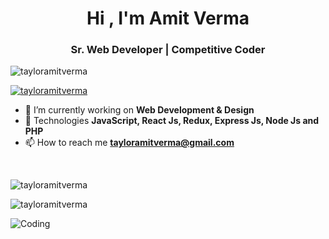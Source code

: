 <!DOCTYPE html>
<html lang="en" dir="ltr">
  <head>
    <meta charset="utf-8">
  </head>
  <body>
    <h1 align="center">Hi , I'm Amit Verma</h1>
    <h3 align="center">Sr. Web Developer | Competitive Coder</h3>
    
<p align="left"> <img src="https://komarev.com/ghpvc/?username=tayloramitverma&label=Profile%20views&color=0e75b6&style=flat" alt="tayloramitverma" /> </p>

<p align="left"> <a href="https://github.com/ryo-ma/github-profile-trophy"><img src="https://github-profile-trophy.vercel.app/?username=tayloramitverma" alt="tayloramitverma" /></a> </p>

- 🔭 I’m currently working on **Web Development & Design**
- 🌱 Technologies **JavaScript, React Js, Redux, Express Js, Node Js and PHP**
- 📫 How to reach me **tayloramitverma@gmail.com**
<br/>
<p><img align="left" src="https://github-readme-stats.vercel.app/api?username=tayloramitverma&show_icons=true&locale=en" alt="tayloramitverma" /></p>
<br/> 
<p><img align="left" src="https://github-readme-stats.vercel.app/api/top-langs?username=tayloramitverma&show_icons=true&locale=en&layout=compact" alt="tayloramitverma" />  </p>
<br/>
<p><img align="left" alt="Coding" src="https://i2.wp.com/i.giphy.com/media/349qKnoIBHK1i/giphy-downsized.gif?w=770&ssl=1"></p>
  </body>
</html>
